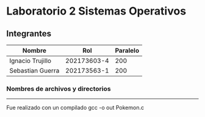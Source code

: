 # Laboratorio 2 Sistemas Operativos

## Integrantes

| Nombre           | Rol         | Paralelo |
|------------------|-------------|----------|
| Ignacio Trujillo | 202173603-4 | 200      |
| Sebastian Guerra | 202173563-1 | 200      |

### Nombres de archivos y directorios

---

Fue realizado con un compilado gcc -o out Pokemon.c
